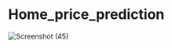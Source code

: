 # Home_price_prediction
![Screenshot (45)](https://github.com/Hemachandran-123/Home_price_prediction/assets/170953813/ae03d311-222a-4d8d-be56-217bcd42c1e1)
